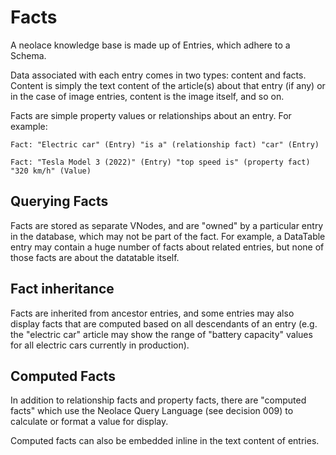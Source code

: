 # Facts

A neolace knowledge base is made up of Entries, which adhere to a Schema.

Data associated with each entry comes in two types: content and facts. Content
is simply the text content of the article(s) about that entry (if any) or in the
case of image entries, content is the image itself, and so on.

Facts are simple property values or relationships about an entry. For example:

    Fact: "Electric car" (Entry) "is a" (relationship fact) "car" (Entry)

    Fact: "Tesla Model 3 (2022)" (Entry) "top speed is" (property fact) "320 km/h" (Value)

## Querying Facts

Facts are stored as separate VNodes, and are "owned" by a particular entry in
the database, which may not be part of the fact. For example, a DataTable entry
may contain a huge number of facts about related entries, but none of those
facts are about the datatable itself.

## Fact inheritance

Facts are inherited from ancestor entries, and some entries may also display
facts that are computed based on all descendants of an entry (e.g. the
"electric car" article may show the range of "battery capacity" values for all
electric cars currently in production).

## Computed Facts

In addition to relationship facts and property facts, there are "computed facts"
which use the Neolace Query Language (see decision 009) to calculate or format
a value for display.

Computed facts can also be embedded inline in the text content of entries.
